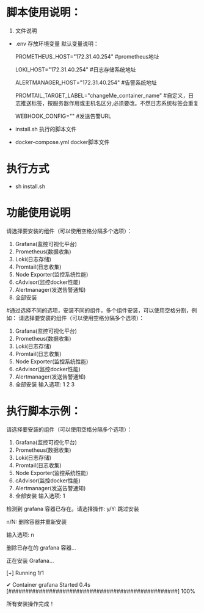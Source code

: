 # 脚本使用说明：
1. 文件说明
* .env
  存放环境变量
  默认变量说明：
  
  PROMETHEUS_HOST="172.31.40.254"  #prometheus地址
  
  LOKI_HOST="172.31.40.254"  #日志存储系统地址
  
  ALERTMANAGER_HOST="172.31.40.254"  #告警系统地址
  
  PROMTAIL_TARGET_LABEL="changeMe_container_name"  #自定义，日志推送标签，按服务器作用或主机名区分,必须要改。不然日志系统标签会重复
  
  WEBHOOK_CONFIG=""  #发送告警URL
  
* install.sh
  执行的脚本文件
  
* docker-compose.yml
  docker脚本文件
  
# 执行方式
* sh install.sh

# 功能使用说明
请选择要安装的组件（可以使用空格分隔多个选项）：
1. Grafana(监控可视化平台)
2. Prometheus(数据收集)
3. Loki(日志存储)
4. Promtail(日志收集)
5. Node Exporter(监控系统性能)
6. cAdvisor(监控docker性能)
7. Alertmanager(发送告警通知)
0. 全部安装


#通过选择不同的选项，安装不同的组件，多个组件安装，可以使用空格分割，例如：
请选择要安装的组件（可以使用空格分隔多个选项）：
1. Grafana(监控可视化平台)
2. Prometheus(数据收集)
3. Loki(日志存储)
4. Promtail(日志收集)
5. Node Exporter(监控系统性能)
6. cAdvisor(监控docker性能)
7. Alertmanager(发送告警通知)
0. 全部安装
输入选项: 1 2 3

# 执行脚本示例：
请选择要安装的组件（可以使用空格分隔多个选项）：
1. Grafana(监控可视化平台)
2. Prometheus(数据收集)
3. Loki(日志存储)
4. Promtail(日志收集)
5. Node Exporter(监控系统性能)
6. cAdvisor(监控docker性能)
7. Alertmanager(发送告警通知)
0. 全部安装
输入选项: 1

检测到 grafana 容器已存在。请选择操作:
y/Y: 跳过安装

n/N: 删除容器并重新安装

输入选项: n

删除已存在的 grafana 容器... 


正在安装 Grafana...

[+] Running 1/1

 ✔ Container grafana  Started                                                                                                                                                      0.4s 
[##################################################] 100%

所有安装操作完成！

